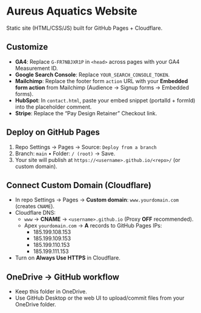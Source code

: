 # Aureus Aquatics Website

Static site (HTML/CSS/JS) built for GitHub Pages + Cloudflare.

## Customize
- **GA4**: Replace `G-FR7NBJXR1P` in `<head>` across pages with your GA4 Measurement ID.
- **Google Search Console**: Replace `YOUR_SEARCH_CONSOLE_TOKEN`.
- **Mailchimp**: Replace the footer form `action` URL with your **Embedded form action** from Mailchimp (Audience → Signup forms → Embedded forms).
- **HubSpot**: In `contact.html`, paste your embed snippet (portalId + formId) into the placeholder comment.
- **Stripe**: Replace the “Pay Design Retainer” Checkout link.

## Deploy on GitHub Pages
1. Repo Settings → Pages → Source: `Deploy from a branch`
2. Branch: `main` • Folder: `/ (root)` → Save.
3. Your site will publish at `https://<username>.github.io/<repo>/` (or custom domain).

## Connect Custom Domain (Cloudflare)
- In repo Settings → Pages → **Custom domain**: `www.yourdomain.com` (creates `CNAME`).
- Cloudflare DNS:
  - `www` → **CNAME** → `<username>.github.io` (Proxy **OFF** recommended).
  - Apex `yourdomain.com` → **A** records to GitHub Pages IPs:
    - 185.199.108.153
    - 185.199.109.153
    - 185.199.110.153
    - 185.199.111.153
- Turn on **Always Use HTTPS** in Cloudflare.

## OneDrive → GitHub workflow
- Keep this folder in OneDrive.
- Use GitHub Desktop or the web UI to upload/commit files from your OneDrive folder.
